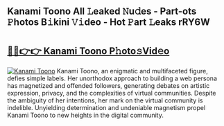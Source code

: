 ## Kanami Toono All 𝙻eaked 𝙽u𝚍es - Part-ots 𝙿hotos B𝚒kini 𝚅𝚒deo - Hot 𝙿art 𝙻eaks rRY6W

# <h2><a href="http://ld02cjo.urlbe.top/?page=Kanami+Toono">🔗🔗👉👉 Kanami Toono P𝚑oto𝚜Vid𝚎o</a></h2>

[![Kanami Toono](https://i.imgur.com/eBuTRDB.gif)](http://ld02cjo.urlbe.top/?page=Kanami+Toono)
Kanami Toono, an enigmatic and multifaceted figure, defies simple labels. Her unorthodox approach to building a web persona has magnetized and offended followers, generating debates on artistic expression, privacy, and the complexities of virtual communities. Despite the ambiguity of her intentions, her mark on the virtual community is indelible. Unyielding determination and undeniable magnetism propel Kanami Toono to new heights in the digital community.
